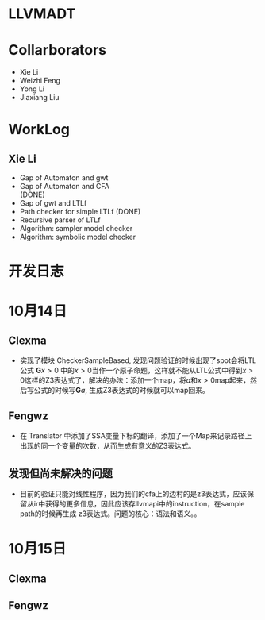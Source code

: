 # LLVMADT

# Collarborators
- Xie Li
- Weizhi Feng
- Yong Li
- Jiaxiang Liu

# WorkLog

## Xie Li
- Gap of Automaton and gwt
- Gap of Automaton and CFA  
    (DONE)
- Gap of gwt and LTLf 
- Path checker for simple LTLf
    (DONE)
- Recursive parser of LTLf
- Algorithm: sampler model checker
- Algorithm: symbolic model checker

# 开发日志

# 10月14日

## Clexma
- 实现了模块 CheckerSampleBased, 发现问题验证的时候出现了spot会将LTL公式 $\mathbf{G} x>0$ 中的$x>0$当作一个原子命题，这样就不能从LTL公式中得到$x > 0$这样的Z3表达式了，解决的办法：添加一个map，将$a$和$x > 0$map起来，然后写公式的时候写$\mathbf{G}a$, 生成Z3表达式的时候就可以map回来。

## Fengwz
- 在 Translator 中添加了SSA变量下标的翻译，添加了一个Map来记录路径上出现的同一个变量的次数，从而生成有意义的Z3表达式。

## 发现但尚未解决的问题

- 目前的验证只能对线性程序，因为我们的cfa上的边村的是z3表达式，应该保留从ir中获得的更多信息，因此应该存llvmapi中的instruction，在sample path的时候再生成
z3表达式。问题的核心：语法和语义。。

# 10月15日

## Clexma

## Fengwz